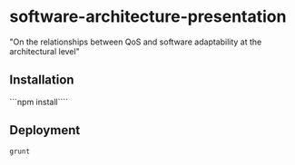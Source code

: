 software-architecture-presentation
==================================

"On the relationships between QoS and software adaptability at the architectural level"

Installation
------------

```npm install````

Deployment
-----------

```grunt```
